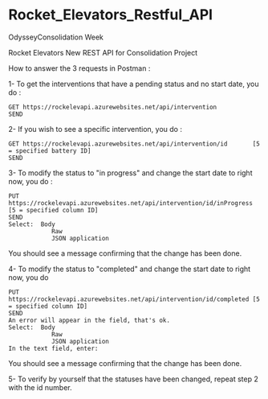 # Rocket_Elevators_Restful_API


OdysseyConsolidation Week

Rocket Elevators New REST API for Consolidation Project

How to answer the 3 requests in Postman :

1- To get the interventions that have a pending status and no start date, you do :

    GET https://rockelevapi.azurewebsites.net/api/intervention	
    SEND
    
2- If you wish to see a specific intervention, you do :

    GET https://rockelevapi.azurewebsites.net/api/intervention/id		[5 = specified battery ID]
    SEND

3- To modify the status to "in progress" and change the start date to right now, you do :

    PUT https://rockelevapi.azurewebsites.net/api/intervention/id/inProgress  [5 = specified column ID]
    SEND
    Select:  Body
                Raw
                JSON application
		
You should see a message confirming that the change has been done.

    
4- To modify the status to "completed" and change the start date to right now, you do 

    PUT https://rockelevapi.azurewebsites.net/api/intervention/id/completed [5 = specified column ID]
    SEND
    An error will appear in the field, that's ok.
    Select:  Body
                Raw
                JSON application
    In the text field, enter:

You should see a message confirming that the change has been done.
    
5- To verify by yourself that the statuses have been changed, repeat step 2 with the id number.

    
